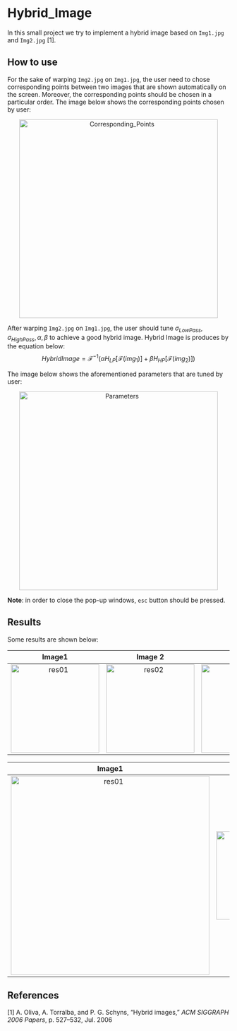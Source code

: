 # Hybrid_Image
In this small project we try to implement a hybrid image based on `Img1.jpg` and `Img2.jpg` [1].

How to use
----------
For the sake of warping `Img2.jpg` on `Img1.jpg`, the user need to chose corresponding points between two images that are shown automatically on the screen. Moreover, the corresponding points should be chosen in a particular order. The image below shows the corresponding points chosen by user:
<p align="center">
<img width = "450" src="https://user-images.githubusercontent.com/46090276/206492667-96a1b72a-a8d6-41fa-9b80-07046839fdd5.JPG" alt="Corresponding_Points">
</p>

After warping `Img2.jpg` on `Img1.jpg`, the user should tune $\sigma_{LowPass}, \sigma_{HighPass}, \alpha, \beta$ to achieve a good hybrid image. Hybrid Image is produces by the equation below:
$$HybridImage = \mathscr{F}^{-1}(\alpha H_{LP}[\mathscr{F}(img_1)] + \beta H_{HP}[\mathscr{F}(img_2)])$$

The image below shows the aforementioned parameters that are tuned by user:
<p align="center">
<img width = "450" src="https://user-images.githubusercontent.com/46090276/206498910-13bb96cc-aae9-4e7b-9f30-52adc799f083.JPG" alt="Parameters">
</p>

**Note**: in order to close the pop-up windows, `esc` button should be pressed.

Results
----------
Some results are shown below:

Image1             |  Image 2 |  Result
:-------------------------:|:-------------------------:|:-------------------------:
<img width = "200" src="https://user-images.githubusercontent.com/46090276/206499760-9127ac61-cabc-4ff1-9d67-afafe81d5c27.jpg" alt="res01">  |  <img width = "200" src="https://user-images.githubusercontent.com/46090276/206499783-f48d3e7c-c325-4228-a913-ff2223cfa49f.jpg" alt="res02">   |   <img width = "200" src="https://user-images.githubusercontent.com/46090276/206500629-3f5997ae-1002-498e-8646-d76fe73aeedd.jpg" alt="res04">

Image1             |  Image 2 |  Result
:-------------------------:|:-------------------------:|:-------------------------:
 <img width = "450" src="https://user-images.githubusercontent.com/46090276/206516761-1f3b3e25-4fbe-460a-b666-502d63f39ff8.png" alt="res01">| <img width = "200" src="https://user-images.githubusercontent.com/46090276/206517968-35be4b35-1fd8-48e6-b6c0-4b79aaad7e03.jpg" alt="res01"> |<img width = "450" src="https://user-images.githubusercontent.com/46090276/206516342-c1208e19-28ec-4b05-bb20-735205845c4e.jpg" alt="res01">




References
---------
[1] A. Oliva, A. Torralba, and P. G. Schyns, “Hybrid images,” *ACM SIGGRAPH 2006 Papers*, p. 527–532,
Jul. 2006
